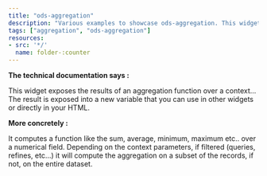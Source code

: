 ```yaml
---
title: "ods-aggregation"
description: "Various examples to showcase ods-aggregation. This widget exposes the results of an aggregation (sum, average, minimum, maximum etc...) function."
tags: ["aggregation", "ods-aggregation"]
resources:
- src: '*/'
  name: folder-:counter
---
```


**The technical documentation says :**

This widget exposes the results of an aggregation function over a context... The result is exposed into a new variable that you can use in other widgets or directly in your HTML.

**More concretely :**

It computes a function like the sum, average, minimum, maximum etc.. over a numerical field. Depending on the context parameters, if filtered (queries, refines, etc...) it will compute the aggregation on a subset of the records, if not, on the entire dataset.
